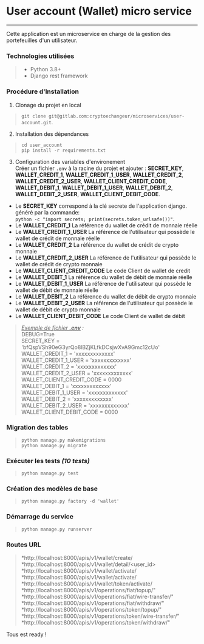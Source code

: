 # User account (Wallet) micro service
<hr />

Cette application est un microservice en charge de la gestion des portefeuilles d'un utilisateur.


### Technologies utilisées
>- Python 3.8+
>- Django rest framework


### Procédure d'Installation 
1. Clonage du projet en local
>`git clone git@gitlab.com:cryptoechangeur/microservices/user-account.git`.

2. Installation des dépendances
> `cd user_account` <br/>
> `pip install -r requirements.txt` <br/>

3. Configuration des variables d\'environement<br/>
Créer un fichier `.env` à la racine du projet et ajouter : __SECRET_KEY__, __WALLET_CREDIT_1__, __WALLET_CREDIT_1_USER__, __WALLET_CREDIT_2__, __WALLET_CREDIT_2_USER__, __WALLET_CLIENT_CREDIT_CODE__, __WALLET_DEBIT_1__, __WALLET_DEBIT_1_USER__, __WALLET_DEBIT_2__, __WALLET_DEBIT_2_USER__, __WALLET_CLIENT_DEBIT_CODE__. 
- Le __SECRET_KEY__ correspond à la clé secrete de l'application django. généré par la commande:<br/>
`python -c "import secrets; print(secrets.token_urlsafe())"`.
- Le __WALLET_CREDIT_1__ La référence du wallet de crédit de monnaie réelle
- Le __WALLET_CREDIT_1_USER__ La référence de l'utilisateur qui possède le wallet de crédit de monnaie réelle
- Le __WALLET_CREDIT_2__ La référence du wallet de crédit de crypto monnaie
- Le __WALLET_CREDIT_2_USER__ La référence de l'utilisateur qui possède le wallet de crédit de crypto monnaie
- Le __WALLET_CLIENT_CREDIT_CODE__ Le code Client de wallet de credit
- Le __WALLET_DEBIT_1__ La référence du wallet de débit de monnaie réelle
- Le __WALLET_DEBIT_1_USER__ La référence de l'utilisateur qui possède le wallet de débit de monnaie réelle
- Le __WALLET_DEBIT_2__ La référence du wallet de débit de crypto monnaie
- Le __WALLET_DEBIT_2_USER__ La référence de l'utilisateur qui possède le wallet de débit de crypto monnaie
- Le __WALLET_CLIENT_DEBIT_CODE__ Le code Client de wallet de débit

> *<u>Exemple de fichier __.env__</u> :* <br/>
> DEBUG=True <br/>
> SECRET_KEY = 'bfQspVSh90eG3yrQo8lBZjKLfkDCsjwXvA9Gmc12cUo' <br/>
> WALLET_CREDIT_1 = 'xxxxxxxxxxxxx' <br/>
> WALLET_CREDIT_1_USER = 'xxxxxxxxxxxxx' <br/>
> WALLET_CREDIT_2 = 'xxxxxxxxxxxxx' <br/>
> WALLET_CREDIT_2_USER = 'xxxxxxxxxxxxx' <br/>
> WALLET_CLIENT_CREDIT_CODE = 0000 <br/>
> WALLET_DEBIT_1 = 'xxxxxxxxxxxxx' <br/>
> WALLET_DEBIT_1_USER = 'xxxxxxxxxxxxx' <br/>
> WALLET_DEBIT_2 = 'xxxxxxxxxxxxx' <br/>
> WALLET_DEBIT_2_USER = 'xxxxxxxxxxxxx' <br/>
> WALLET_CLIENT_DEBIT_CODE = 0000 <br/>



### Migration des tables
> `python manage.py makemigrations`<br/>
> `python manage.py migrate`<br/>
> 
### Exécuter les tests <em>(10 tests)</em>
> `python manage.py test`<br/>


### Création des modèles de base 
> `python manage.py factory -d 'wallet'`<br/>


### Démarrage du service 
> `python manage.py runserver`<br/>


### Routes URL
> *http://localhost:8000/apis/v1/wallet/create/ <br/>
> *http://localhost:8000/apis/v1/wallet/detail/<user_id> <br/>
> *http://localhost:8000/apis/v1/wallet/activate/ <br/>
> *http://localhost:8000/apis/v1/wallet/activate/ <br/>
> *http://localhost:8000/apis/v1/wallet/token/activate/ <br/>
> *http://localhost:8000/apis/v1/operations/fiat/topup/" <br/>
> *http://localhost:8000/apis/v1/operations/fiat/wire-transfer/" <br/>
> *http://localhost:8000/apis/v1/operations/fiat/withdraw/" <br/>
> *http://localhost:8000/apis/v1/operations/token/topup/" <br/>
> *http://localhost:8000/apis/v1/operations/token/wire-transfer/" <br/>
> *http://localhost:8000/apis/v1/operations/token/withdraw/" <br/>

Tous est ready !
